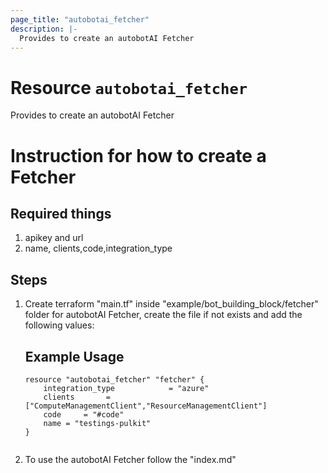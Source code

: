 ```yaml
---
page_title: "autobotai_fetcher"
description: |-
  Provides to create an autobotAI Fetcher
---
```


# Resource `autobotai_fetcher`
 Provides to create an autobotAI Fetcher

# Instruction for how to create a Fetcher
## Required things 
1. apikey and url
2. name, clients,code,integration_type

## Steps 
1. Create terraform "main.tf" inside "example/bot_building_block/fetcher" folder for autobotAI Fetcher, create the file if not  exists and add the following values:
    ## Example Usage 
    ```
    resource "autobotai_fetcher" "fetcher" {
        integration_type            = "azure"
        clients       =  ["ComputeManagementClient","ResourceManagementClient"]
        code     = "#code"
        name = "testings-pulkit"
    }
  
    ```
2. To use the autobotAI Fetcher follow the "index.md"